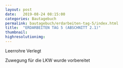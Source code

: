 ```yaml
---
layout: post
date:   2019-08-24 08:15:00
categories: Bautagebuch
permalink: bautagebuch/erdarbeiten-tag-5/index.html
title:  "ERDARBEITEN TAG 5 (ABSCHNITT 2.1)"
thumbnail: 
highresolutionimg: 
---
```


<div class="entry-content">

Leerrohre Verlegt

Zuwegung für die LKW wurde vorbereitet

</div><!-- .entry-content -->
